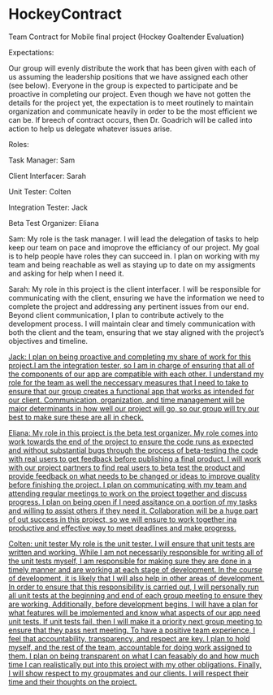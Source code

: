 # HockeyContract
Team Contract for Mobile final project (Hockey Goaltender Evaluation)

Expectations:

Our group will evenly distribute the work that has been given with each of us assuming the leadership positions that we have assigned each other (see below). Everyone in the group is expected to participate and be proactive in completing our project. Even though we have not gotten the details for the project yet, the expectation is to meet routinely to maintain organization and communicate heavily in order to be the most efficient we can be. If breech of contract occurs, then Dr. Goadrich will be called into action to help us delegate whatever issues arise. 

Roles:

Task Manager: Sam

Client Interfacer: Sarah

Unit Tester: Colten

Integration Tester: Jack

Beta Test Organizer: Eliana



Sam: My role is the task manager. I will lead the delegation of tasks to help keep our team on pace and imoprove the efficiancy of our project. My goal is to help people have roles they can succeed in. I plan on working with my team and being reachable as well as staying up to date on my assigments and asking for help when I need it.



Sarah:
My role in this project is the client interfacer. I will be responsible for communicating with the client, ensuring we have the information we need to complete the project and addressing any pertinent issues from our end. Beyond client communication, I plan to contribute actively to the development process. I will maintain clear and timely communication with both the client and the team, ensuring that we stay aligned with the project’s objectives and timeline.


<u>Jack: <u> 
I plan on being proactive and completing my share of work for this project.I am the integration tester, so I am in charge of ensuring that all of the components of our app are compatible with each other. I understand my role for the team as well the neccessary measures that I need to take to ensure that our group creates a functional app that works as intended for our client. Communication, organization, and time management will be major determinants in how well our project will go, so our group will try our best to make sure these are all in check.


Eliana: My role in this project is the beta test organizer. My role comes into work towards the end of the project to ensure the code runs as expected and without substantial bugs through the process of beta-testing the code with real users to get feedback before publishing a final product. I will work with our project partners to find real users to beta test the product and provide feedback on what needs to be changed or ideas to improve quality before finishing the project. I plan on communicating with my team and attending regular meetings to work on the project together and discuss progress. I plan on being open if I need assitance on a portion of my tasks and willing to assist others if they need it. Collaboration will be a huge part of out success in this project, so we will ensure to work together ina productive and effective way to meet deadlines and make progress.



Colten: unit tester
My role is the unit tester. I will ensure that unit tests are written and working. While I am not necessarily responsible
for writing all of the unit tests myself, I am responsible for making sure they are done in a timely manner and are working 
at each stage of development. In the course of development, it is likely that I will also help in other areas of development. 
In order to ensure that this responsibility is carried out, I will personally run all unit tests at the beginning and end of each 
group meeting to ensure they are working. Additionally, before development begins, I will have a plan for what features will be 
implemented and know what aspects of our app need unit tests. If unit tests fail, then I will make it a priority next group meeting 
to ensure that they pass next meeting. To have a positive team experience, I feel that accountability, transparency, and respect 
are key. I plan to hold myself, and the rest of the team, accountable for doing work assigned to them. I plan on being transparent 
on what I can feasably do and how much time I can realistically put into this project with my other obligations. Finally, I will 
show respect to my groupmates and our clients. I will respect their time and their thoughts on the project. 

